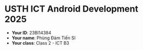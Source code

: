 USTH ICT Android Development 2025
========================================

* **Your ID**: 23BI14384
* **Your name**: Phùng Đàm Tiến Sĩ
* **Your class**: Class 2 - ICT B3
